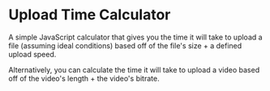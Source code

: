 # Upload Time Calculator

A simple JavaScript calculator that gives you the time it will take to upload a file (assuming ideal conditions) based off of the file's size + a defined upload speed. 

Alternatively, you can calculate the time it will take to upload a video based off of the video's length + the video's bitrate.
